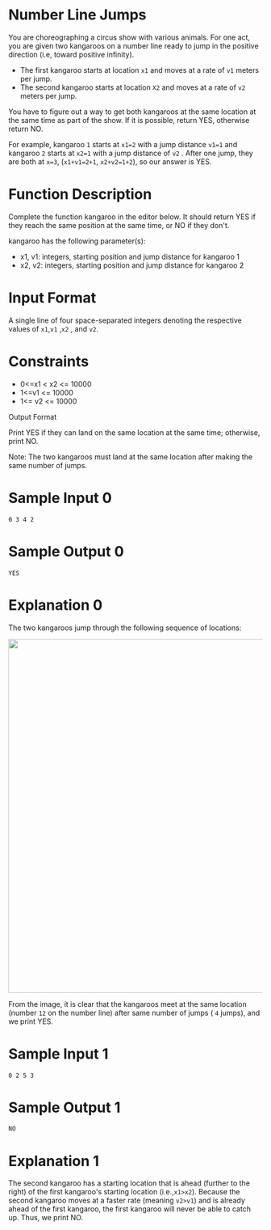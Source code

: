 # Number Line Jumps

You are choreographing a circus show with various animals. For one act, you are given two kangaroos on a number line ready to jump in the positive direction (i.e, toward positive infinity).

- The first kangaroo starts at location `x1` and moves at a rate of `v1` meters per jump.
- The second kangaroo starts at location `X2` and moves at a rate of `v2` meters per jump.

You have to figure out a way to get both kangaroos at the same location at the same time as part of the show. If it is possible, return YES, otherwise return NO.

For example, kangaroo `1` starts at `x1=2` with a jump distance `v1=1` and kangaroo `2` starts at `x2=1` with a jump distance of `v2` . After one jump, they are both at `x=3`, (`x1+v1=2+1`, `x2+v2=1+2`), so our answer is YES.

# Function Description

Complete the function kangaroo in the editor below. It should return YES if they reach the same position at the same time, or NO if they don't.

kangaroo has the following parameter(s):

- x1, v1: integers, starting position and jump distance for kangaroo 1
- x2, v2: integers, starting position and jump distance for kangaroo 2

# Input Format

A single line of four space-separated integers denoting the respective values of `x1`,`v1` ,`x2` , and `v2`.

# Constraints

- 0<=x1 < x2 <= 10000
- 1<=v1 <= 10000
- 1<= v2 <= 10000

Output Format

Print YES if they can land on the same location at the same time; otherwise, print NO.

Note: The two kangaroos must land at the same location after making the same number of jumps.

# Sample Input 0

```
0 3 4 2

```

# Sample Output 0

```
YES

```

# Explanation 0

The two kangaroos jump through the following sequence of locations:

<img src="https://res.cloudinary.com/hezzie/image/upload/v1601285702/1516005283-e74e76ff0c-kangaroo_bwwubo.png" width="700">

From the image, it is clear that the kangaroos meet at the same location (number `12` on the number line) after same number of jumps ( `4` jumps), and we print YES.

# Sample Input 1

```
0 2 5 3

```

# Sample Output 1

```
NO

```

# Explanation 1

The second kangaroo has a starting location that is ahead (further to the right) of the first kangaroo's starting location (i.e.,`x1>x2`). Because the second kangaroo moves at a faster rate (meaning `v2>v1`) and is already ahead of the first kangaroo, the first kangaroo will never be able to catch up. Thus, we print NO.
